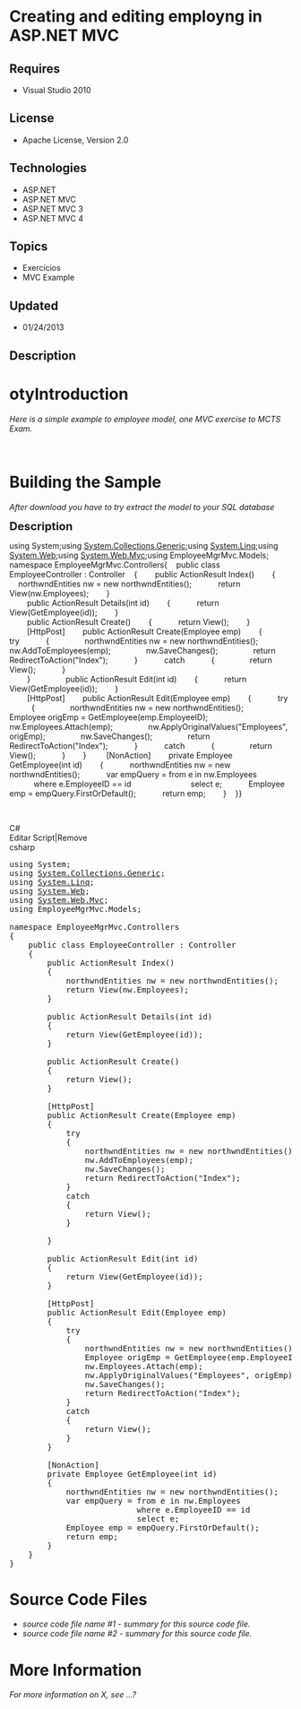 # Creating and editing employng in ASP.NET MVC
## Requires
- Visual Studio 2010
## License
- Apache License, Version 2.0
## Technologies
- ASP.NET
- ASP.NET MVC
- ASP.NET MVC 3
- ASP.NET MVC 4
## Topics
- Exercícios
- MVC Example
## Updated
- 01/24/2013
## Description

<h1>otyIntroduction</h1>
<p><em>Here is a simple example to employee model, one MVC exercise to MCTS Exam.</em></p>
<p><em><br>
</em></p>
<h1><span>Building the Sample</span></h1>
<p><em>After download you have to try extract the model to your SQL database</em></p>
<p><span style="font-size:20px; font-weight:bold">Description</span></p>
<p>using System;using <a class="libraryLink" href="http://msdn.microsoft.com/pt-BR/library/System.Collections.Generic.aspx" target="_blank" title="Auto generated link to System.Collections.Generic">System.Collections.Generic</a>;using <a class="libraryLink" href="http://msdn.microsoft.com/pt-BR/library/System.Linq.aspx" target="_blank" title="Auto generated link to System.Linq">System.Linq</a>;using <a class="libraryLink" href="http://msdn.microsoft.com/pt-BR/library/System.Web.aspx" target="_blank" title="Auto generated link to System.Web">System.Web</a>;using <a class="libraryLink" href="http://msdn.microsoft.com/pt-BR/library/System.Web.Mvc.aspx" target="_blank" title="Auto generated link to System.Web.Mvc">System.Web.Mvc</a>;using EmployeeMgrMvc.Models;<br>
namespace EmployeeMgrMvc.Controllers{&nbsp; &nbsp; public class EmployeeController : Controller&nbsp; &nbsp; {&nbsp; &nbsp; &nbsp; &nbsp; public ActionResult Index()&nbsp; &nbsp; &nbsp; &nbsp; {&nbsp; &nbsp; &nbsp; &nbsp; &nbsp; &nbsp; northwndEntities nw =
 new northwndEntities();&nbsp; &nbsp; &nbsp; &nbsp; &nbsp; &nbsp; return View(nw.Employees);&nbsp; &nbsp; &nbsp; &nbsp; }<br>
&nbsp; &nbsp; &nbsp; &nbsp; public ActionResult Details(int id)&nbsp; &nbsp; &nbsp; &nbsp; {&nbsp; &nbsp; &nbsp; &nbsp; &nbsp; &nbsp; return View(GetEmployee(id));&nbsp; &nbsp; &nbsp; &nbsp; }<br>
&nbsp; &nbsp; &nbsp; &nbsp; public ActionResult Create()&nbsp; &nbsp; &nbsp; &nbsp; {&nbsp; &nbsp; &nbsp; &nbsp; &nbsp; &nbsp; return View();&nbsp; &nbsp; &nbsp; &nbsp; }&nbsp;<br>
&nbsp; &nbsp; &nbsp; &nbsp; [HttpPost]&nbsp; &nbsp; &nbsp; &nbsp; public ActionResult Create(Employee emp)&nbsp; &nbsp; &nbsp; &nbsp; {&nbsp; &nbsp; &nbsp; &nbsp; &nbsp; &nbsp; try&nbsp; &nbsp; &nbsp; &nbsp; &nbsp; &nbsp; {&nbsp; &nbsp; &nbsp; &nbsp; &nbsp;
 &nbsp; &nbsp; &nbsp; northwndEntities nw = new northwndEntities();&nbsp; &nbsp; &nbsp; &nbsp; &nbsp; &nbsp; &nbsp; &nbsp; nw.AddToEmployees(emp);&nbsp; &nbsp; &nbsp; &nbsp; &nbsp; &nbsp; &nbsp; &nbsp; nw.SaveChanges();&nbsp; &nbsp; &nbsp; &nbsp; &nbsp; &nbsp;
 &nbsp; &nbsp; return RedirectToAction(&quot;Index&quot;);&nbsp; &nbsp; &nbsp; &nbsp; &nbsp; &nbsp; }&nbsp; &nbsp; &nbsp; &nbsp; &nbsp; &nbsp; catch&nbsp; &nbsp; &nbsp; &nbsp; &nbsp; &nbsp; {&nbsp; &nbsp; &nbsp; &nbsp; &nbsp; &nbsp; &nbsp; &nbsp; return View();&nbsp;
 &nbsp; &nbsp; &nbsp; &nbsp; &nbsp; }<br>
&nbsp; &nbsp; &nbsp; &nbsp; }&nbsp; &nbsp; &nbsp; &nbsp;&nbsp;&nbsp; &nbsp; &nbsp; &nbsp; public ActionResult Edit(int id)&nbsp; &nbsp; &nbsp; &nbsp; {&nbsp; &nbsp; &nbsp; &nbsp; &nbsp; &nbsp; return View(GetEmployee(id));&nbsp; &nbsp; &nbsp; &nbsp; }<br>
&nbsp; &nbsp; &nbsp; &nbsp; [HttpPost]&nbsp; &nbsp; &nbsp; &nbsp; public ActionResult Edit(Employee emp)&nbsp; &nbsp; &nbsp; &nbsp; {&nbsp; &nbsp; &nbsp; &nbsp; &nbsp; &nbsp; try&nbsp; &nbsp; &nbsp; &nbsp; &nbsp; &nbsp; {&nbsp; &nbsp; &nbsp; &nbsp; &nbsp; &nbsp;
 &nbsp; &nbsp; northwndEntities nw = new northwndEntities();&nbsp; &nbsp; &nbsp; &nbsp; &nbsp; &nbsp; &nbsp; &nbsp; Employee origEmp = GetEmployee(emp.EmployeeID);&nbsp; &nbsp; &nbsp; &nbsp; &nbsp; &nbsp; &nbsp; &nbsp; nw.Employees.Attach(emp);&nbsp; &nbsp;
 &nbsp; &nbsp; &nbsp; &nbsp; &nbsp; &nbsp; nw.ApplyOriginalValues(&quot;Employees&quot;, origEmp);&nbsp; &nbsp; &nbsp; &nbsp; &nbsp; &nbsp; &nbsp; &nbsp; nw.SaveChanges();&nbsp; &nbsp; &nbsp; &nbsp; &nbsp; &nbsp; &nbsp; &nbsp; return RedirectToAction(&quot;Index&quot;);&nbsp;
 &nbsp; &nbsp; &nbsp; &nbsp; &nbsp; }&nbsp; &nbsp; &nbsp; &nbsp; &nbsp; &nbsp; catch&nbsp; &nbsp; &nbsp; &nbsp; &nbsp; &nbsp; {&nbsp; &nbsp; &nbsp; &nbsp; &nbsp; &nbsp; &nbsp; &nbsp; return View();&nbsp; &nbsp; &nbsp; &nbsp; &nbsp; &nbsp; }&nbsp; &nbsp; &nbsp;
 &nbsp; }&nbsp;&nbsp; &nbsp; &nbsp; &nbsp; [NonAction]&nbsp; &nbsp; &nbsp; &nbsp; private Employee GetEmployee(int id)&nbsp; &nbsp; &nbsp; &nbsp; {&nbsp; &nbsp; &nbsp; &nbsp; &nbsp; &nbsp; northwndEntities nw = new northwndEntities();&nbsp; &nbsp; &nbsp; &nbsp;
 &nbsp; &nbsp; var empQuery = from e in nw.Employees&nbsp; &nbsp; &nbsp; &nbsp; &nbsp; &nbsp; &nbsp; &nbsp; &nbsp; &nbsp; &nbsp; &nbsp; &nbsp; &nbsp;where e.EmployeeID == id&nbsp; &nbsp; &nbsp; &nbsp; &nbsp; &nbsp; &nbsp; &nbsp; &nbsp; &nbsp; &nbsp; &nbsp;
 &nbsp; &nbsp;select e;&nbsp; &nbsp; &nbsp; &nbsp; &nbsp; &nbsp; Employee emp = empQuery.FirstOrDefault();&nbsp; &nbsp; &nbsp; &nbsp; &nbsp; &nbsp; return emp;&nbsp; &nbsp; &nbsp; &nbsp; }&nbsp; &nbsp; }}</p>
<p>&nbsp;</p>
<div class="scriptcode">
<div class="pluginEditHolder" pluginCommand="mceScriptCode">
<div class="title"><span>C#</span></div>
<div class="pluginLinkHolder"><span class="pluginEditHolderLink">Editar Script</span>|<span class="pluginRemoveHolderLink">Remove</span></div>
<span class="hidden">csharp</span>

<div class="preview">
<pre class="csharp"><span class="cs__keyword">using</span>&nbsp;System;&nbsp;
<span class="cs__keyword">using</span>&nbsp;<a class="libraryLink" href="http://msdn.microsoft.com/pt-BR/library/System.Collections.Generic.aspx" target="_blank" title="Auto generated link to System.Collections.Generic">System.Collections.Generic</a>;&nbsp;
<span class="cs__keyword">using</span>&nbsp;<a class="libraryLink" href="http://msdn.microsoft.com/pt-BR/library/System.Linq.aspx" target="_blank" title="Auto generated link to System.Linq">System.Linq</a>;&nbsp;
<span class="cs__keyword">using</span>&nbsp;<a class="libraryLink" href="http://msdn.microsoft.com/pt-BR/library/System.Web.aspx" target="_blank" title="Auto generated link to System.Web">System.Web</a>;&nbsp;
<span class="cs__keyword">using</span>&nbsp;<a class="libraryLink" href="http://msdn.microsoft.com/pt-BR/library/System.Web.Mvc.aspx" target="_blank" title="Auto generated link to System.Web.Mvc">System.Web.Mvc</a>;&nbsp;
<span class="cs__keyword">using</span>&nbsp;EmployeeMgrMvc.Models;&nbsp;
&nbsp;
<span class="cs__keyword">namespace</span>&nbsp;EmployeeMgrMvc.Controllers&nbsp;
{&nbsp;
&nbsp;&nbsp;&nbsp;&nbsp;<span class="cs__keyword">public</span>&nbsp;<span class="cs__keyword">class</span>&nbsp;EmployeeController&nbsp;:&nbsp;Controller&nbsp;
&nbsp;&nbsp;&nbsp;&nbsp;{&nbsp;
&nbsp;&nbsp;&nbsp;&nbsp;&nbsp;&nbsp;&nbsp;&nbsp;<span class="cs__keyword">public</span>&nbsp;ActionResult&nbsp;Index()&nbsp;
&nbsp;&nbsp;&nbsp;&nbsp;&nbsp;&nbsp;&nbsp;&nbsp;{&nbsp;
&nbsp;&nbsp;&nbsp;&nbsp;&nbsp;&nbsp;&nbsp;&nbsp;&nbsp;&nbsp;&nbsp;&nbsp;northwndEntities&nbsp;nw&nbsp;=&nbsp;<span class="cs__keyword">new</span>&nbsp;northwndEntities();&nbsp;
&nbsp;&nbsp;&nbsp;&nbsp;&nbsp;&nbsp;&nbsp;&nbsp;&nbsp;&nbsp;&nbsp;&nbsp;<span class="cs__keyword">return</span>&nbsp;View(nw.Employees);&nbsp;
&nbsp;&nbsp;&nbsp;&nbsp;&nbsp;&nbsp;&nbsp;&nbsp;}&nbsp;
&nbsp;
&nbsp;&nbsp;&nbsp;&nbsp;&nbsp;&nbsp;&nbsp;&nbsp;<span class="cs__keyword">public</span>&nbsp;ActionResult&nbsp;Details(<span class="cs__keyword">int</span>&nbsp;id)&nbsp;
&nbsp;&nbsp;&nbsp;&nbsp;&nbsp;&nbsp;&nbsp;&nbsp;{&nbsp;
&nbsp;&nbsp;&nbsp;&nbsp;&nbsp;&nbsp;&nbsp;&nbsp;&nbsp;&nbsp;&nbsp;&nbsp;<span class="cs__keyword">return</span>&nbsp;View(GetEmployee(id));&nbsp;
&nbsp;&nbsp;&nbsp;&nbsp;&nbsp;&nbsp;&nbsp;&nbsp;}&nbsp;
&nbsp;
&nbsp;&nbsp;&nbsp;&nbsp;&nbsp;&nbsp;&nbsp;&nbsp;<span class="cs__keyword">public</span>&nbsp;ActionResult&nbsp;Create()&nbsp;
&nbsp;&nbsp;&nbsp;&nbsp;&nbsp;&nbsp;&nbsp;&nbsp;{&nbsp;
&nbsp;&nbsp;&nbsp;&nbsp;&nbsp;&nbsp;&nbsp;&nbsp;&nbsp;&nbsp;&nbsp;&nbsp;<span class="cs__keyword">return</span>&nbsp;View();&nbsp;
&nbsp;&nbsp;&nbsp;&nbsp;&nbsp;&nbsp;&nbsp;&nbsp;}&nbsp;&nbsp;
&nbsp;
&nbsp;&nbsp;&nbsp;&nbsp;&nbsp;&nbsp;&nbsp;&nbsp;[HttpPost]&nbsp;
&nbsp;&nbsp;&nbsp;&nbsp;&nbsp;&nbsp;&nbsp;&nbsp;<span class="cs__keyword">public</span>&nbsp;ActionResult&nbsp;Create(Employee&nbsp;emp)&nbsp;
&nbsp;&nbsp;&nbsp;&nbsp;&nbsp;&nbsp;&nbsp;&nbsp;{&nbsp;
&nbsp;&nbsp;&nbsp;&nbsp;&nbsp;&nbsp;&nbsp;&nbsp;&nbsp;&nbsp;&nbsp;&nbsp;<span class="cs__keyword">try</span>&nbsp;
&nbsp;&nbsp;&nbsp;&nbsp;&nbsp;&nbsp;&nbsp;&nbsp;&nbsp;&nbsp;&nbsp;&nbsp;{&nbsp;
&nbsp;&nbsp;&nbsp;&nbsp;&nbsp;&nbsp;&nbsp;&nbsp;&nbsp;&nbsp;&nbsp;&nbsp;&nbsp;&nbsp;&nbsp;&nbsp;northwndEntities&nbsp;nw&nbsp;=&nbsp;<span class="cs__keyword">new</span>&nbsp;northwndEntities();&nbsp;
&nbsp;&nbsp;&nbsp;&nbsp;&nbsp;&nbsp;&nbsp;&nbsp;&nbsp;&nbsp;&nbsp;&nbsp;&nbsp;&nbsp;&nbsp;&nbsp;nw.AddToEmployees(emp);&nbsp;
&nbsp;&nbsp;&nbsp;&nbsp;&nbsp;&nbsp;&nbsp;&nbsp;&nbsp;&nbsp;&nbsp;&nbsp;&nbsp;&nbsp;&nbsp;&nbsp;nw.SaveChanges();&nbsp;
&nbsp;&nbsp;&nbsp;&nbsp;&nbsp;&nbsp;&nbsp;&nbsp;&nbsp;&nbsp;&nbsp;&nbsp;&nbsp;&nbsp;&nbsp;&nbsp;<span class="cs__keyword">return</span>&nbsp;RedirectToAction(<span class="cs__string">&quot;Index&quot;</span>);&nbsp;
&nbsp;&nbsp;&nbsp;&nbsp;&nbsp;&nbsp;&nbsp;&nbsp;&nbsp;&nbsp;&nbsp;&nbsp;}&nbsp;
&nbsp;&nbsp;&nbsp;&nbsp;&nbsp;&nbsp;&nbsp;&nbsp;&nbsp;&nbsp;&nbsp;&nbsp;<span class="cs__keyword">catch</span>&nbsp;
&nbsp;&nbsp;&nbsp;&nbsp;&nbsp;&nbsp;&nbsp;&nbsp;&nbsp;&nbsp;&nbsp;&nbsp;{&nbsp;
&nbsp;&nbsp;&nbsp;&nbsp;&nbsp;&nbsp;&nbsp;&nbsp;&nbsp;&nbsp;&nbsp;&nbsp;&nbsp;&nbsp;&nbsp;&nbsp;<span class="cs__keyword">return</span>&nbsp;View();&nbsp;
&nbsp;&nbsp;&nbsp;&nbsp;&nbsp;&nbsp;&nbsp;&nbsp;&nbsp;&nbsp;&nbsp;&nbsp;}&nbsp;
&nbsp;
&nbsp;&nbsp;&nbsp;&nbsp;&nbsp;&nbsp;&nbsp;&nbsp;}&nbsp;
&nbsp;&nbsp;&nbsp;&nbsp;&nbsp;&nbsp;&nbsp;&nbsp;&nbsp;
&nbsp;&nbsp;&nbsp;&nbsp;&nbsp;&nbsp;&nbsp;&nbsp;<span class="cs__keyword">public</span>&nbsp;ActionResult&nbsp;Edit(<span class="cs__keyword">int</span>&nbsp;id)&nbsp;
&nbsp;&nbsp;&nbsp;&nbsp;&nbsp;&nbsp;&nbsp;&nbsp;{&nbsp;
&nbsp;&nbsp;&nbsp;&nbsp;&nbsp;&nbsp;&nbsp;&nbsp;&nbsp;&nbsp;&nbsp;&nbsp;<span class="cs__keyword">return</span>&nbsp;View(GetEmployee(id));&nbsp;
&nbsp;&nbsp;&nbsp;&nbsp;&nbsp;&nbsp;&nbsp;&nbsp;}&nbsp;
&nbsp;
&nbsp;&nbsp;&nbsp;&nbsp;&nbsp;&nbsp;&nbsp;&nbsp;[HttpPost]&nbsp;
&nbsp;&nbsp;&nbsp;&nbsp;&nbsp;&nbsp;&nbsp;&nbsp;<span class="cs__keyword">public</span>&nbsp;ActionResult&nbsp;Edit(Employee&nbsp;emp)&nbsp;
&nbsp;&nbsp;&nbsp;&nbsp;&nbsp;&nbsp;&nbsp;&nbsp;{&nbsp;
&nbsp;&nbsp;&nbsp;&nbsp;&nbsp;&nbsp;&nbsp;&nbsp;&nbsp;&nbsp;&nbsp;&nbsp;<span class="cs__keyword">try</span>&nbsp;
&nbsp;&nbsp;&nbsp;&nbsp;&nbsp;&nbsp;&nbsp;&nbsp;&nbsp;&nbsp;&nbsp;&nbsp;{&nbsp;
&nbsp;&nbsp;&nbsp;&nbsp;&nbsp;&nbsp;&nbsp;&nbsp;&nbsp;&nbsp;&nbsp;&nbsp;&nbsp;&nbsp;&nbsp;&nbsp;northwndEntities&nbsp;nw&nbsp;=&nbsp;<span class="cs__keyword">new</span>&nbsp;northwndEntities();&nbsp;
&nbsp;&nbsp;&nbsp;&nbsp;&nbsp;&nbsp;&nbsp;&nbsp;&nbsp;&nbsp;&nbsp;&nbsp;&nbsp;&nbsp;&nbsp;&nbsp;Employee&nbsp;origEmp&nbsp;=&nbsp;GetEmployee(emp.EmployeeID);&nbsp;
&nbsp;&nbsp;&nbsp;&nbsp;&nbsp;&nbsp;&nbsp;&nbsp;&nbsp;&nbsp;&nbsp;&nbsp;&nbsp;&nbsp;&nbsp;&nbsp;nw.Employees.Attach(emp);&nbsp;
&nbsp;&nbsp;&nbsp;&nbsp;&nbsp;&nbsp;&nbsp;&nbsp;&nbsp;&nbsp;&nbsp;&nbsp;&nbsp;&nbsp;&nbsp;&nbsp;nw.ApplyOriginalValues(<span class="cs__string">&quot;Employees&quot;</span>,&nbsp;origEmp);&nbsp;
&nbsp;&nbsp;&nbsp;&nbsp;&nbsp;&nbsp;&nbsp;&nbsp;&nbsp;&nbsp;&nbsp;&nbsp;&nbsp;&nbsp;&nbsp;&nbsp;nw.SaveChanges();&nbsp;
&nbsp;&nbsp;&nbsp;&nbsp;&nbsp;&nbsp;&nbsp;&nbsp;&nbsp;&nbsp;&nbsp;&nbsp;&nbsp;&nbsp;&nbsp;&nbsp;<span class="cs__keyword">return</span>&nbsp;RedirectToAction(<span class="cs__string">&quot;Index&quot;</span>);&nbsp;
&nbsp;&nbsp;&nbsp;&nbsp;&nbsp;&nbsp;&nbsp;&nbsp;&nbsp;&nbsp;&nbsp;&nbsp;}&nbsp;
&nbsp;&nbsp;&nbsp;&nbsp;&nbsp;&nbsp;&nbsp;&nbsp;&nbsp;&nbsp;&nbsp;&nbsp;<span class="cs__keyword">catch</span>&nbsp;
&nbsp;&nbsp;&nbsp;&nbsp;&nbsp;&nbsp;&nbsp;&nbsp;&nbsp;&nbsp;&nbsp;&nbsp;{&nbsp;
&nbsp;&nbsp;&nbsp;&nbsp;&nbsp;&nbsp;&nbsp;&nbsp;&nbsp;&nbsp;&nbsp;&nbsp;&nbsp;&nbsp;&nbsp;&nbsp;<span class="cs__keyword">return</span>&nbsp;View();&nbsp;
&nbsp;&nbsp;&nbsp;&nbsp;&nbsp;&nbsp;&nbsp;&nbsp;&nbsp;&nbsp;&nbsp;&nbsp;}&nbsp;
&nbsp;&nbsp;&nbsp;&nbsp;&nbsp;&nbsp;&nbsp;&nbsp;}&nbsp;
&nbsp;&nbsp;
&nbsp;&nbsp;&nbsp;&nbsp;&nbsp;&nbsp;&nbsp;&nbsp;[NonAction]&nbsp;
&nbsp;&nbsp;&nbsp;&nbsp;&nbsp;&nbsp;&nbsp;&nbsp;<span class="cs__keyword">private</span>&nbsp;Employee&nbsp;GetEmployee(<span class="cs__keyword">int</span>&nbsp;id)&nbsp;
&nbsp;&nbsp;&nbsp;&nbsp;&nbsp;&nbsp;&nbsp;&nbsp;{&nbsp;
&nbsp;&nbsp;&nbsp;&nbsp;&nbsp;&nbsp;&nbsp;&nbsp;&nbsp;&nbsp;&nbsp;&nbsp;northwndEntities&nbsp;nw&nbsp;=&nbsp;<span class="cs__keyword">new</span>&nbsp;northwndEntities();&nbsp;
&nbsp;&nbsp;&nbsp;&nbsp;&nbsp;&nbsp;&nbsp;&nbsp;&nbsp;&nbsp;&nbsp;&nbsp;var&nbsp;empQuery&nbsp;=&nbsp;from&nbsp;e&nbsp;<span class="cs__keyword">in</span>&nbsp;nw.Employees&nbsp;
&nbsp;&nbsp;&nbsp;&nbsp;&nbsp;&nbsp;&nbsp;&nbsp;&nbsp;&nbsp;&nbsp;&nbsp;&nbsp;&nbsp;&nbsp;&nbsp;&nbsp;&nbsp;&nbsp;&nbsp;&nbsp;&nbsp;&nbsp;&nbsp;&nbsp;&nbsp;&nbsp;where&nbsp;e.EmployeeID&nbsp;==&nbsp;id&nbsp;
&nbsp;&nbsp;&nbsp;&nbsp;&nbsp;&nbsp;&nbsp;&nbsp;&nbsp;&nbsp;&nbsp;&nbsp;&nbsp;&nbsp;&nbsp;&nbsp;&nbsp;&nbsp;&nbsp;&nbsp;&nbsp;&nbsp;&nbsp;&nbsp;&nbsp;&nbsp;&nbsp;select&nbsp;e;&nbsp;
&nbsp;&nbsp;&nbsp;&nbsp;&nbsp;&nbsp;&nbsp;&nbsp;&nbsp;&nbsp;&nbsp;&nbsp;Employee&nbsp;emp&nbsp;=&nbsp;empQuery.FirstOrDefault();&nbsp;
&nbsp;&nbsp;&nbsp;&nbsp;&nbsp;&nbsp;&nbsp;&nbsp;&nbsp;&nbsp;&nbsp;&nbsp;<span class="cs__keyword">return</span>&nbsp;emp;&nbsp;
&nbsp;&nbsp;&nbsp;&nbsp;&nbsp;&nbsp;&nbsp;&nbsp;}&nbsp;
&nbsp;&nbsp;&nbsp;&nbsp;}&nbsp;
}&nbsp;
</pre>
</div>
</div>
</div>
<h1><span>Source Code Files</span></h1>
<ul>
<li><em>source code file name #1 - summary for this source code file.</em> </li><li><em><em>source code file name #2 - summary for this source code file.</em></em>
</li></ul>
<h1>More Information</h1>
<p><em>For more information on X, see ...?</em></p>
